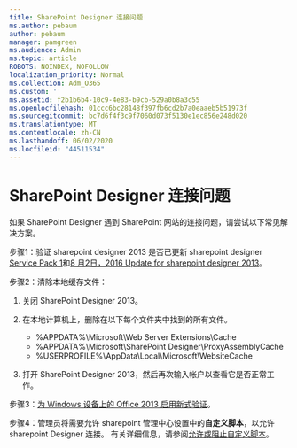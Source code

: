 ```yaml
---
title: SharePoint Designer 连接问题
ms.author: pebaum
author: pebaum
manager: pamgreen
ms.audience: Admin
ms.topic: article
ROBOTS: NOINDEX, NOFOLLOW
localization_priority: Normal
ms.collection: Adm_O365
ms.custom: ''
ms.assetid: f2b1b6b4-10c9-4e83-b9cb-529a0b8a3c55
ms.openlocfilehash: 01ccc6bc28148f397fb6cd2b7a0eaaeb5b51973f
ms.sourcegitcommit: bc7d6f4f3c9f7060d073f5130e1ec856e248d020
ms.translationtype: MT
ms.contentlocale: zh-CN
ms.lasthandoff: 06/02/2020
ms.locfileid: "44511534"
---
```

# <a name="sharepoint-designer-connection-issues"></a>SharePoint Designer 连接问题 

如果 SharePoint Designer 遇到 SharePoint 网站的连接问题，请尝试以下常见解决方案。

步骤1：验证 sharepoint designer 2013 是否已更新 sharepoint designer [Service Pack 1](https://support.microsoft.com/help/2817441/description-of-microsoft-sharepoint-designer-2013-service-pack-1-sp1)和[8 月2日，2016 Update for sharepoint designer 2013](https://support.microsoft.com/help/3114721/august-2-2016-update-for-sharepoint-designer-2013-kb3114721)。



步骤2：清除本地缓存文件：

1. 关闭 SharePoint Designer 2013。

2. 在本地计算机上，删除在以下每个文件夹中找到的所有文件。

    - %APPDATA%\Microsoft\Web Server Extensions\Cache
    - %APPDATA%\Microsoft\SharePoint Designer\ProxyAssemblyCache
    - %USERPROFILE%\AppData\Local\Microsoft\WebsiteCache

3. 打开 SharePoint Designer 2013，然后再次输入帐户以查看它是否正常工作。

步骤3：[为 Windows 设备上的 Office 2013 启用新式验证](https://docs.microsoft.com/microsoft-365/admin/security-and-compliance/enable-modern-authentication)。

步骤4：管理员将需要允许 sharepoint 管理中心设置中的**自定义脚本**，以允许 sharepoint Designer 连接。 有关详细信息，请参阅[允许或阻止自定义脚本](https://docs.microsoft.com/sharepoint/allow-or-prevent-custom-script)。


